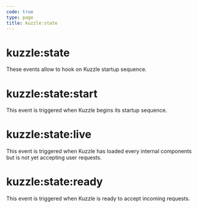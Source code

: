 ```yaml
---
code: true
type: page
title: kuzzle:state
---
```


# kuzzle:state

<SinceBadge version="2.3.0" />

These events allow to hook on Kuzzle startup sequence. 

# kuzzle:state:start

This event is triggered when Kuzzle begins its startup sequence.

# kuzzle:state:live

This event is triggered when Kuzzle has loaded every internal components but is not yet accepting user requests.

# kuzzle:state:ready

This event is triggered when Kuzzle is ready to accept incoming requests.
